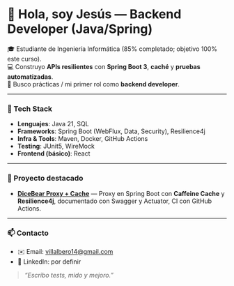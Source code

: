 # 👋 Hola, soy Jesús — Backend Developer (Java/Spring)

🎓 Estudiante de Ingeniería Informática (85% completado; objetivo 100% este curso).  
💻 Construyo **APIs resilientes** con **Spring Boot 3**, **caché** y **pruebas automatizadas**.  
🚀 Busco prácticas / mi primer rol como **backend developer**.

---

### 🧰 Tech Stack
- **Lenguajes**: Java 21, SQL  
- **Frameworks**: Spring Boot (WebFlux, Data, Security), Resilience4j  
- **Infra & Tools**: Maven, Docker, GitHub Actions  
- **Testing**: JUnit5, WireMock  
- **Frontend (básico)**: React  

---

### 🔭 Proyecto destacado
- [**DiceBear Proxy + Cache**](https://github.com/jesrammar/spring-dicebear-proxy-cache) — Proxy en Spring Boot con **Caffeine Cache** y **Resilience4j**, documentado con Swagger y Actuator, CI con GitHub Actions.  

---

### 📫 Contacto
- ✉️ Email: villalbero14@gmail.com
- 💼 LinkedIn: por definir

> *“Escribo tests, mido y mejoro.”*
